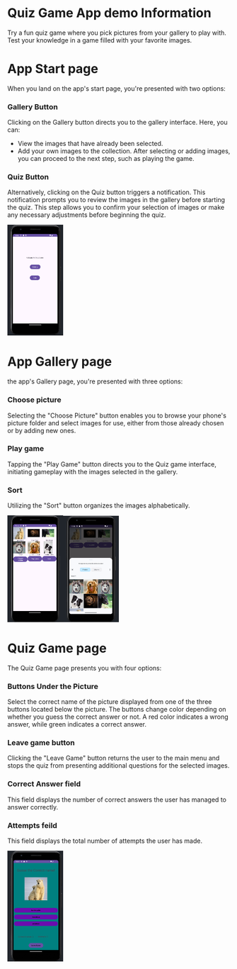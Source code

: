 # Quiz Game App demo Information
  Try a fun quiz game where you pick pictures from your gallery to play with. 
  Test your knowledge in a game filled with your favorite images.

# App Start page
  When you land on the app's start page, you're presented with two options:

### Gallery Button
  Clicking on the Gallery button directs you to the gallery interface. Here, you can:

  * View the images that have already been selected.
  * Add your own images to the collection. After selecting or adding images, you can proceed to the next step, such as playing the game.

### Quiz Button
  Alternatively, clicking on the Quiz button triggers a notification. This notification prompts you to review the images in the gallery before starting the quiz. 
  This step allows you to confirm your selection of images or make any necessary adjustments before beginning the quiz.


<img src="https://github.com/591317/Oblig1_QuizApp/blob/master/Quizapp-MainActivity.png?raw=true)https://github.com/591317/Oblig1_QuizApp/blob/master/Quizapp-MainActivity.png?raw=true" alt="Main Activity" width="25%">

# App Gallery page
 the app's Gallery page, you're presented with three options:

 ### Choose picture
Selecting the "Choose Picture" button enables you to browse your phone's picture folder and select images for use, either from those already chosen or by adding new ones.

 ### Play game
Tapping the "Play Game" button directs you to the Quiz game interface, initiating gameplay with the images selected in the gallery.

 ### Sort
 Utilizing the "Sort" button organizes the images alphabetically.


<img src="https://github.com/591317/Oblig1_QuizApp/blob/master/QuizAppGalleryActivitypng.png?raw=true" alt="Main Activity" width="25%"><img src="https://github.com/591317/Oblig1_QuizApp/blob/master/GalleryActictyChoose.png?raw=true" alt="Gallery page" width="25%">

# Quiz Game page
The Quiz Game page presents you with four options:

### Buttons Under the Picture
Select the correct name of the picture displayed from one of the three buttons located below the picture. 
The buttons change color depending on whether you guess the correct answer or not. 
A red color indicates a wrong answer, while green indicates a correct answer.

### Leave game button
Clicking the "Leave Game" button returns the user to the main menu and stops the quiz from presenting additional questions for the selected images.

### Correct Answer field
This field displays the number of correct answers the user has managed to answer correctly.

### Attempts feild
This field displays the total number of attempts the user has made.

<img src="https://github.com/591317/Oblig1_QuizApp/blob/master/QuizAppGameActivitypng.png?raw=true" alt="Quiz Game page" width="25%">
